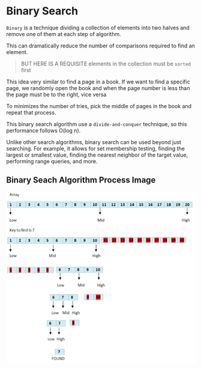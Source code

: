 # Binary Search

`Binary` is a technique dividing a collection of elements into two halves and remove one of them at each step of algorithm.

This can dramatically reduce the number of comparisons required to find an element.
> BUT HERE IS A REQUISITE
    elements in the collection must be `sorted` first

This idea very similar to find a page in a book. If we want to find a specific page, we randomly open the book and when the page number is less than the page must be to the right, vice versa

To minimizes the number of tries, pick the middle of pages in the book and repeat that process. 

This binary search algorithm use a `divide-and-conquer` technique, so this performance follows O(log n).

Unlike other search algorithms, binary search can be used beyond just searching. For example, it allows for set membership testing, finding the largest or smallest value, finding the nearest neighbor of the target value, performing range queries, and more.

## Binary Seach Algorithm Process Image
![alt text](https://github.com/Zioq/Algorithms-and-Data-Structures-With-Python/blob/master/15.Binary%20Search/binary_search.png?raw=true) 
